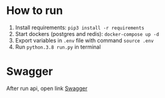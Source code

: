 # How to run

1. Install requirements: `pip3 install -r requirements`
2. Start dockers (postgres and redis): `docker-compose up -d`
3. Export variables in `.env` file with command `source .env`   
4. Run `python.3.8 run.py` in terminal

# Swagger
After run api, open link
<a href="http://localhost:8000/docs" target="_blank">Swagger<a>